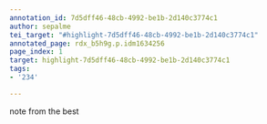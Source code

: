 ```yaml
---
annotation_id: 7d5dff46-48cb-4992-be1b-2d140c3774c1
author: sepalme
tei_target: "#highlight-7d5dff46-48cb-4992-be1b-2d140c3774c1"
annotated_page: rdx_b5h9g.p.idm1634256
page_index: 1
target: highlight-7d5dff46-48cb-4992-be1b-2d140c3774c1
tags:
- '234'

---
```

note from the best